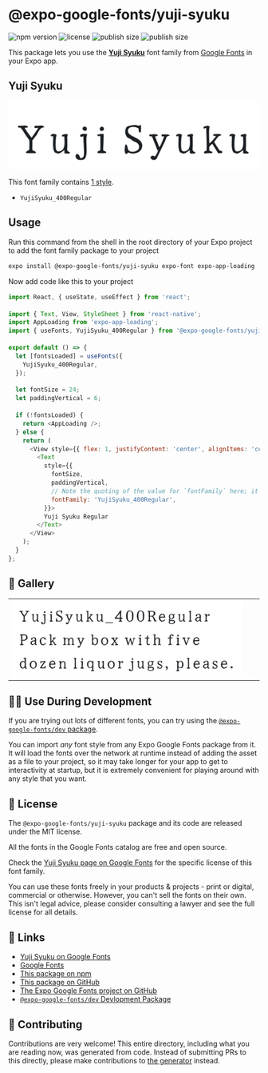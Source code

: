 # @expo-google-fonts/yuji-syuku

![npm version](https://flat.badgen.net/npm/v/@expo-google-fonts/yuji-syuku)
![license](https://flat.badgen.net/github/license/expo/google-fonts)
![publish size](https://flat.badgen.net/packagephobia/install/@expo-google-fonts/yuji-syuku)
![publish size](https://flat.badgen.net/packagephobia/publish/@expo-google-fonts/yuji-syuku)

This package lets you use the [**Yuji Syuku**](https://fonts.google.com/specimen/Yuji+Syuku) font family from [Google Fonts](https://fonts.google.com/) in your Expo app.

## Yuji Syuku

![Yuji Syuku](./font-family.png)

This font family contains [1 style](#-gallery).

- `YujiSyuku_400Regular`

## Usage

Run this command from the shell in the root directory of your Expo project to add the font family package to your project
```sh
expo install @expo-google-fonts/yuji-syuku expo-font expo-app-loading
```

Now add code like this to your project
```js
import React, { useState, useEffect } from 'react';

import { Text, View, StyleSheet } from 'react-native';
import AppLoading from 'expo-app-loading';
import { useFonts, YujiSyuku_400Regular } from '@expo-google-fonts/yuji-syuku';

export default () => {
  let [fontsLoaded] = useFonts({
    YujiSyuku_400Regular,
  });

  let fontSize = 24;
  let paddingVertical = 6;

  if (!fontsLoaded) {
    return <AppLoading />;
  } else {
    return (
      <View style={{ flex: 1, justifyContent: 'center', alignItems: 'center' }}>
        <Text
          style={{
            fontSize,
            paddingVertical,
            // Note the quoting of the value for `fontFamily` here; it expects a string!
            fontFamily: 'YujiSyuku_400Regular',
          }}>
          Yuji Syuku Regular
        </Text>
      </View>
    );
  }
};

```

## 🔡 Gallery


||||
|-|-|-|
|![YujiSyuku_400Regular](./YujiSyuku_400Regular.ttf.png)||||


## 👩‍💻 Use During Development

If you are trying out lots of different fonts, you can try using the [`@expo-google-fonts/dev` package](https://github.com/expo/google-fonts/tree/master/font-packages/dev#readme).

You can import *any* font style from any Expo Google Fonts package from it. It will load the fonts
over the network at runtime instead of adding the asset as a file to your project, so it may take longer
for your app to get to interactivity at startup, but it is extremely convenient
for playing around with any style that you want.

## 📖 License

The `@expo-google-fonts/yuji-syuku` package and its code are released under the MIT license.

All the fonts in the Google Fonts catalog are free and open source.

Check the [Yuji Syuku page on Google Fonts](https://fonts.google.com/specimen/Yuji+Syuku) for the specific license of this font family.

You can use these fonts freely in your products & projects - print or digital, commercial or otherwise. However, you can't sell the fonts on their own. This isn't legal advice, please consider consulting a lawyer and see the full license for all details.

## 🔗 Links

- [Yuji Syuku on Google Fonts](https://fonts.google.com/specimen/Yuji+Syuku)
- [Google Fonts](https://fonts.google.com/)
- [This package on npm](https://www.npmjs.com/package/@expo-google-fonts/yuji-syuku)
- [This package on GitHub](https://github.com/expo/google-fonts/tree/master/font-packages/yuji-syuku)
- [The Expo Google Fonts project on GitHub](https://github.com/expo/google-fonts)
- [`@expo-google-fonts/dev` Devlopment Package](https://github.com/expo/google-fonts/tree/master/font-packages/dev)

## 🤝 Contributing

Contributions are very welcome! This entire directory, including what you are reading now, was generated from code. Instead of submitting PRs to this directly, please make contributions to [the generator](https://github.com/expo/google-fonts/tree/master/packages/generator) instead.
